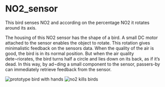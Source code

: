 # NO2_sensor
This bird senses NO2 and according on the percentage NO2 it rotates around its axis. 

The housing of this NO2 sensor has the shape of a bird. A small DC motor attached to the sensor enables the object to rotate. This rotation gives minimalistic feedback on the sensors data. When the quality of the air is good, the bird is in its normal position. But when the air quality dete¬riorates, the bird turns half a circle and lies down on its back, as if it’s dead. In this way, by ad¬ding a small component to the sensor, passers-by can immediately retrieve feedback from the sensor.

![prototype bird with hands](https://user-images.githubusercontent.com/31654421/40775338-177ed5dc-64c8-11e8-8477-913cc7f461ef.jpg)
![no2 kills birds](https://user-images.githubusercontent.com/31654421/41037447-a8b2103a-6993-11e8-84e6-37e261d6a93e.gif)
